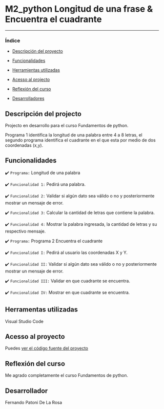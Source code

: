 # M2_python Longitud de una frase & Encuentra el cuadrante 

<hr>

### Índice
- [Descripción del proyecto](#descripción-del-projecto)
  
- [Funcionalidades](#funcionalidades)
  
- [Herramientas utilizadas](#herramentas-utilizadas)
  
- [Acesso al projecto](#acesso-al-proyecto)
  
- [Reflexión del curso](#reflexión-del-curso)
  
- [Desarrolladores](#desarrollador)

## Descripción del projecto 

<p align="justify">
Projecto en desarrollo para el curso Fundamentos de python.
  
Programa 1 identifica la longitud de una palabra entre 4 a 8 letras, el segundo programa identifica el cuadrante en el que esta por medio de dos coordenadas (x,y).

</p>

## Funcionalidades 
:heavy_check_mark: `Programa:` Longitud de una palabra

:heavy_check_mark: `Funcionalidad 1:` Pedirá una palabra.

:heavy_check_mark: `Funcionalidad 2:` Validar si algún dato sea válido o no y posteriormente mostrar un mensaje de error.

:heavy_check_mark: `Funcionalidad 3:` Calcular la cantidad de letras que contiene la palabra.

:heavy_check_mark: `Funcionalidad 4:` Mostrar la palabra ingresada, la cantidad de letras y su respectivo mensaje.

:heavy_check_mark: `Programa:` Programa 2 Encuentra el cuadrante

:heavy_check_mark: `Funcionalidad I:` Pedirá al usuario las coordenadas X y Y. 

:heavy_check_mark: `Funcionalidad II:` Validar si algún dato sea válido o no y posteriormente mostrar un mensaje de error.

:heavy_check_mark: `Funcionalidad III:` Validar en que cuadrante se encuentra.

:heavy_check_mark: `Funcionalidad IV:` Mostrar en que cuadrante se encuentra.


## Herramentas utilizadas

Visual Studio Code

###

## Acesso al proyecto
Puedes [ver el código fuente del proyecto](https://github.com/Fernando-p-dlr/cdimcpython/blob/main/calculadora_IMC.py) 

## Reflexión del curso 

<p align="justify">
  
Me agrado completamente el curso Fundamentos de python.

</p>

## Desarrollador
Fernando Patoni De La Rosa
